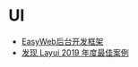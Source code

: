 # UI

- [EasyWeb后台开发框架](https://demo.easyweb.vip/spa/#/console/console1)
- [发现 Layui 2019 年度最佳案例](https://fly.layui.com/case/2019/)